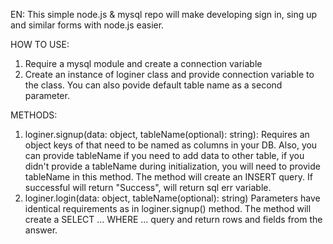 EN: This simple node.js & mysql repo will make developing sign in, sing up and similar forms with node.js easier.

HOW TO USE:
1. Require a mysql module and create a connection variable
2. Create an instance of loginer class and provide connection variable to the class. You can also povide default table name as a second parameter.

METHODS:
1. loginer.signup(data: object, tableName(optional): string):
Requires an object keys of that need to be named as columns in your DB. Also, you can provide tableName if you need to add data to other table, if you didn't provide a tableName during initialization, you will need to provide tableName in this method.
The method will create an INSERT query. If successful will return "Success", will return sql err variable.
2. loginer.login(data: object, tableName(optional): string)
Parameters have identical requirements as in loginer.signup() method.
The method will create a SELECT ... WHERE ... query and return rows and fields from the answer.